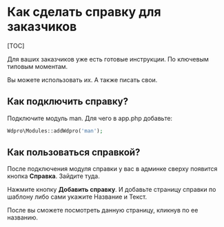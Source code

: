 # Как сделать справку для заказчиков

[TOC]

Для ваших заказчиков уже есть готовые инструкции. По ключевым типовым моментам.

Вы можете использовать их. А также писать свои.



## Как подключить справку?

Подключите модуль man. Для чего в app.php добавьте:

```php
Wdpro\Modules::addWdpro('man');
```



## Как пользоваться справкой?

После подключения модуля справки у вас в админке сверху появится кнопка **Справка**. Зайдите туда.

Нажмите кнопку **Добавить справку**. И добавьте страницу справки по шаблону либо сами укажите Название и Текст.

После вы сможете посмотреть данную страницу, кликнув по ее названию.